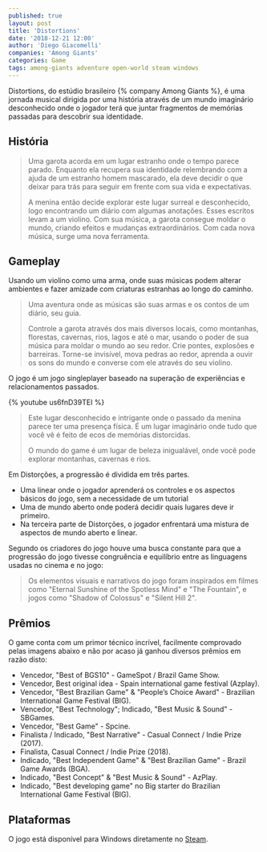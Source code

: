 ```yaml
---
published: true
layout: post
title: 'Distortions'
date: '2018-12-21 12:00'
author: 'Diego Giacomelli'
companies: 'Among Giants'
categories: Game
tags: among-giants adventure open-world steam windows
---
```

Distortions, do estúdio brasileiro {% company Among Giants %}, é uma jornada musical dirigida por uma história através de um mundo imaginário desconhecido onde o jogador terá que juntar fragmentos de memórias passadas para descobrir sua identidade. 

## História
> Uma garota acorda em um lugar estranho onde o tempo parece parado. Enquanto ela recupera sua identidade relembrando com a ajuda de um estranho homem mascarado, ela deve decidir o que deixar para trás para seguir em frente com sua vida e expectativas.
> 
> A menina então decide explorar este lugar surreal e desconhecido, logo encontrando um diário com algumas anotações. Esses escritos levam a um violino. Com sua música, a garota consegue moldar o mundo, criando efeitos e mudanças extraordinários. Com cada nova música, surge uma nova ferramenta.

## Gameplay
Usando um violino como uma arma, onde suas músicas podem alterar ambientes e fazer amizade com criaturas estranhas ao longo do caminho.

> Uma aventura onde as músicas são suas armas e os contos de um diário, seu guia.
> 
> Controle a garota através dos mais diversos locais, como montanhas, florestas, cavernas, rios, lagos e até o mar, usando o poder de sua música para moldar o mundo ao seu redor. Crie pontes, explosões e barreiras. Torne-se invisível, mova pedras ao redor, aprenda a ouvir os sons do mundo e converse com ele através do seu violino.

O jogo é um jogo singleplayer baseado na superação de experiências e relacionamentos passados.

{% youtube us6fnD39TEI %}

> Este lugar desconhecido e intrigante onde o passado da menina parece ter uma presença física. É um lugar imaginário onde tudo que você vê é feito de ecos de memórias distorcidas.
> 
> O mundo do game é um lugar de beleza inigualável, onde você pode explorar montanhas, cavernas e rios. 

Em Distorções, a progressão é dividida em três partes. 

* Uma linear onde o jogador aprenderá os controles e os aspectos básicos do jogo, sem a necessidade de um tutorial
* Uma de mundo aberto onde poderá decidir quais lugares deve ir primeiro.
* Na terceira parte de Distorções, o jogador enfrentará uma mistura de aspectos de mundo aberto e linear.

Segundo os criadores do jogo houve uma busca constante para que a progressão do jogo tivesse congruência e equilíbrio entre as linguagens usadas no cinema e no jogo: 

> Os elementos visuais e narrativos do jogo foram inspirados em filmes como "Eternal Sunshine of the Spotless Mind" e "The Fountain", e jogos como "Shadow of Colossus" e "Silent Hill 2".

## Prêmios
O game conta com um primor técnico incrível, facilmente comprovado pelas imagens abaixo e não por acaso já ganhou diversos prêmios em razão disto:

* Vencedor, "Best of BGS10" - GameSpot / Brazil Game Show.
* Vencedor, Best original idea - Spain international game festival (Azplay).
* Vencedor, "Best Brazilian Game" & "People’s Choice Award" - Brazilian International Game Festival (BIG).
* Vencedor, "Best Technology"; Indicado, "Best Music & Sound" - SBGames.
* Vencedor, "Best Game" - Spcine.
* Finalista / Indicado, "Best Narrative" - Casual Connect / Indie Prize (2017).
* Finalista, Casual Connect / Indie Prize (2018).
* Indicado, "Best Independent Game" & "Best Brazilian Game" - Brazil Game Awards (BGA).
* Indicado, "Best Concept" & "Best Music & Sound" - AzPlay.
* Indicado, "Best developing game" no Big starter do Brazilian International Game Festival (BIG).

## Plataformas
O jogo está disponível para Windows diretamente no [Steam](https://store.steampowered.com/app/772500/Distortions/).